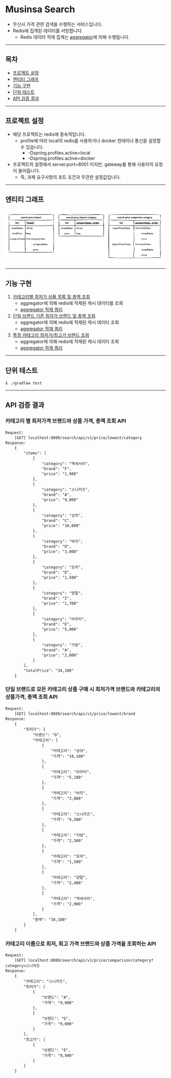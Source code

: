 # Musinsa Search
- 무신사 가격 관련 검색을 수행하는 서비스입니다.
- Redis에 집계된 데이터를 서빙합니다.
  - Redis 데이터 적재 집계는 [aggregator](../aggregator/README.md)에 의해 수행됩니다.

--- 

## 목차
- [프로젝트 설정](#프로젝트-설정)
- [엔티티 그래프](#엔티티-그래프)
- [기능 구현](#기능-구현)
- [단위 테스트](#단위-테스트)
- [API 검증 결과](#api-검증-결과)

---

## 프로젝트 설정
- 해당 프로젝트는 redis에 종속적입니다.
  - profile에 따라 local의 redis를 사용하거나 docker 컨테이너 통신을 설정할 수 있습니다.
    - -Dspring.profiles.active=local
    - -Dspring.profiles.active=docker
- 프로젝트의 설정에서 server.port=8001 이지만, gateway를 통해 사용자의 요청이 들어옵니다.
  - 즉, 과제 요구사항의 포트 조건과 무관한 설정값입니다.

--- 

## 엔티티 그래프
<img src="../images/redis-entity.drawio.png">

---

## 기능 구현
1. [카테고리별 최저가 상품 목록 및 총액 조회](src/main/java/com/devh/project/musinsa/search/domain/price/lowest/controller/LowestPriceController.java#L24-L27)
    - aggregator에 의해 redis에 적재된 캐시 데이터를 조회
    - [aggregator 적재 쿼리](../aggregator/src/main/java/com/devh/project/musinsa/aggregator/domain/item/repository/ItemRepository.java#L70-L92)
2. [단일 브랜드 기준 최저가 브랜드 및 총액 조회](src/main/java/com/devh/project/musinsa/search/domain/price/lowest/controller/LowestPriceController.java#L29-L32)
    - aggregator에 의해 redis에 적재된 캐시 데이터 조회
    - [aggregator 적재 쿼리](../aggregator/src/main/java/com/devh/project/musinsa/aggregator/domain/item/repository/ItemRepository.java#L94-L109)
3. [특정 카테고리 최저가/최고가 브랜드 조회](src/main/java/com/devh/project/musinsa/search/domain/price/comparison/controller/ComparisonPriceController.java#L19)
    - aggregator에 의해 redis에 적재된 캐시 데이터 조회
    - [aggregator 적재 쿼리](../aggregator/src/main/java/com/devh/project/musinsa/aggregator/domain/item/repository/ItemRepository.java#L15-L68)

---

## 단위 테스트
```bash
$ ./gradlew test
```

---

## API 검증 결과
### 카테고리 별 최저가격 브랜드와 상품 가격, 총액 조회 API
```
Request:
    [GET] localhost:8080/search/api/v1/price/lowest/category
Response:
    {
        "items": [
            {
                "category": "액세서리",
                "brand": "F",
                "price": "1,900"
            },
            {
                "category": "스니커즈",
                "brand": "A",
                "price": "9,000"
            },
            {
                "category": "상의",
                "brand": "C",
                "price": "10,000"
            },
            {
                "category": "바지",
                "brand": "D",
                "price": "3,000"
            },
            {
                "category": "모자",
                "brand": "D",
                "price": "1,500"
            },
            {
                "category": "양말",
                "brand": "I",
                "price": "1,700"
            },
            {
                "category": "아우터",
                "brand": "E",
                "price": "5,000"
            },
            {
                "category": "가방",
                "brand": "A",
                "price": "2,000"
            }
        ],
        "totalPrice": "34,100"
    }
```
    
### 단일 브랜드로 모든 카테고리 상품 구매 시 최저가격 브랜드와 카테고리의 상품가격, 총액 조회 API
```
Request:
    [GET] localhost:8080/search/api/v1/price/lowest/brand
Response:
    {
        "최저가": {
            "브랜드": "D",
            "카테고리": [
                {
                    "카테고리": "상의",
                    "가격": "10,100"
                },
                {
                    "카테고리": "아우터",
                    "가격": "5,100"
                },
                {
                    "카테고리": "바지",
                    "가격": "3,000"
                },
                {
                    "카테고리": "스니커즈",
                    "가격": "9,500"
                },
                {
                    "카테고리": "가방",
                    "가격": "2,500"
                },
                {
                    "카테고리": "모자",
                    "가격": "1,500"
                },
                {
                    "카테고리": "양말",
                    "가격": "2,400"
                },
                {
                    "카테고리": "액세서리",
                    "가격": "2,000"
                }
            ],
            "총액": "36,100"
        }
    }
```
    
### 카테고리 이름으로 최저, 최고 가격 브랜드와 상품 가격을 조회하는 API
```
Request:
    [GET] localhost:8080/search/api/v1/price/comparison/category?category=스니커즈
Response:
    {
        "카테고리": "스니커즈",
        "최저가": [
            {
                "브랜드": "A",
                "가격": "9,000"
            },
            {
                "브랜드": "G",
                "가격": "9,000"
            }
        ],
        "최고가": [
            {
                "브랜드": "E",
                "가격": "9,900"
            }
        ]
    }
```